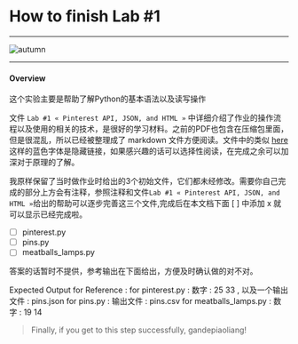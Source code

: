 ﻿# How to finish Lab #1 

---

![autumn](http://wildlifearticles.co.uk/wp-content/uploads/2015/10/7006775-red-fox-hd.jpg)

---
#### Overview
这个实验主要是帮助了解Python的基本语法以及读写操作

文件 `Lab #1 « Pinterest API, JSON, and HTML »` 中详细介绍了作业的操作流程以及使用的相关的技术，是很好的学习材料。之前的PDF也包含在压缩包里面，但是很混乱，所以已经被整理成了 markdown 文件方便阅读。文件中的类似 [here](http://img1.gtimg.com/news/pics/hv1/16/64/2037/132472261.jpg) 这样的蓝色字体是隐藏链接，如果感兴趣的话可以选择性阅读，在完成之余可以加深对于原理的了解。

我原样保留了当时做作业时给出的3个初始文件，它们都未经修改。需要你自己完成的部分上方会有注释，参照注释和文件`Lab #1 « Pinterest API, JSON, and HTML »`给出的帮助可以逐步完善这三个文件,完成后在本文档下面 [ ] 中添加 x 就可以显示已经完成啦。

- [ ] pinterest.py
- [ ] pins.py
- [ ] meatballs_lamps.py

答案的话暂时不提供，参考输出在下面给出，方便及时确认做的对不对。

Expected Output for Reference : 
for pinterest.py : 数字 : 25 33 , 以及一个输出文件 : pins.json
for pins.py : 输出文件 : pins.csv
for meatballs_lamps.py : 数字 : 19 14

> Finally, if you get to this step successfully, gandepiaoliang!
